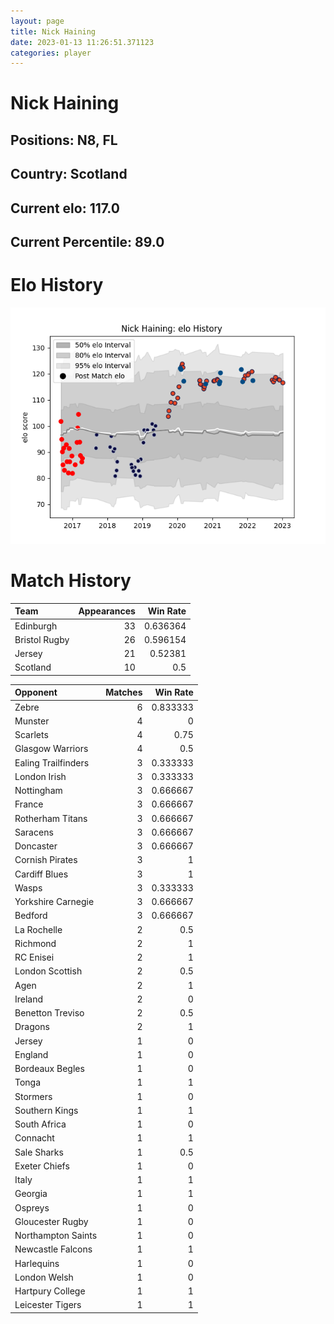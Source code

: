 ```yaml
---  
layout: page  
title: Nick Haining  
date: 2023-01-13 11:26:51.371123  
categories: player  
---
```

# Nick Haining

## Positions: N8, FL

## Country: Scotland

## Current elo: 117.0

## Current Percentile: 89.0

# Elo History


![elo history](history_NickHaining.png)
# Match History


| Team          |   Appearances |   Win Rate |
|:--------------|--------------:|-----------:|
| Edinburgh     |            33 |   0.636364 |
| Bristol Rugby |            26 |   0.596154 |
| Jersey        |            21 |   0.52381  |
| Scotland      |            10 |   0.5      |

| Opponent            |   Matches |   Win Rate |
|:--------------------|----------:|-----------:|
| Zebre               |         6 |   0.833333 |
| Munster             |         4 |   0        |
| Scarlets            |         4 |   0.75     |
| Glasgow Warriors    |         4 |   0.5      |
| Ealing Trailfinders |         3 |   0.333333 |
| London Irish        |         3 |   0.333333 |
| Nottingham          |         3 |   0.666667 |
| France              |         3 |   0.666667 |
| Rotherham Titans    |         3 |   0.666667 |
| Saracens            |         3 |   0.666667 |
| Doncaster           |         3 |   0.666667 |
| Cornish Pirates     |         3 |   1        |
| Cardiff Blues       |         3 |   1        |
| Wasps               |         3 |   0.333333 |
| Yorkshire Carnegie  |         3 |   0.666667 |
| Bedford             |         3 |   0.666667 |
| La Rochelle         |         2 |   0.5      |
| Richmond            |         2 |   1        |
| RC Enisei           |         2 |   1        |
| London Scottish     |         2 |   0.5      |
| Agen                |         2 |   1        |
| Ireland             |         2 |   0        |
| Benetton Treviso    |         2 |   0.5      |
| Dragons             |         2 |   1        |
| Jersey              |         1 |   0        |
| England             |         1 |   0        |
| Bordeaux Begles     |         1 |   0        |
| Tonga               |         1 |   1        |
| Stormers            |         1 |   0        |
| Southern Kings      |         1 |   1        |
| South Africa        |         1 |   0        |
| Connacht            |         1 |   1        |
| Sale Sharks         |         1 |   0.5      |
| Exeter Chiefs       |         1 |   0        |
| Italy               |         1 |   1        |
| Georgia             |         1 |   1        |
| Ospreys             |         1 |   0        |
| Gloucester Rugby    |         1 |   0        |
| Northampton Saints  |         1 |   0        |
| Newcastle Falcons   |         1 |   1        |
| Harlequins          |         1 |   0        |
| London Welsh        |         1 |   0        |
| Hartpury College    |         1 |   1        |
| Leicester Tigers    |         1 |   1        |